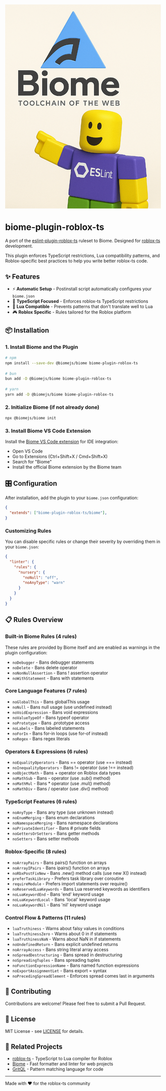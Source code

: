 ![cover](/cover.png)

# biome-plugin-roblox-ts

A port of the [eslint-plugin-roblox-ts](https://github.com/roblox-ts/eslint-plugin-roblox-ts) ruleset to Biome. Designed for [roblox-ts](https://roblox-ts.com/) development.

This plugin enforces TypeScript restrictions, Lua compatibility patterns, and Roblox-specific best practices to help you write better roblox-ts code.

## ✨ Features

- ⚡ **Automatic Setup** - Postinstall script automatically configures your `biome.json`
- 🎯 **TypeScript Focused** - Enforces roblox-ts TypeScript restrictions
- 🌙 **Lua Compatible** - Prevents patterns that don't translate well to Lua
- 🎮 **Roblox Specific** - Rules tailored for the Roblox platform

## 📦 Installation

### 1. Install Biome and the Plugin

```bash
# npm
npm install --save-dev @biomejs/biome biome-plugin-roblox-ts

# bun
bun add -D @biomejs/biome biome-plugin-roblox-ts

# yarn
yarn add -D @biomejs/biome biome-plugin-roblox-ts
```

### 2. Initialize Biome (if not already done)

```bash
npx @biomejs/biome init
```

### 3. Install Biome VS Code Extension

Install the [Biome VS Code extension](https://marketplace.visualstudio.com/items?itemName=biomejs.biome) for IDE integration:

- Open VS Code
- Go to Extensions (Ctrl+Shift+X / Cmd+Shift+X)
- Search for "Biome"
- Install the official Biome extension by the Biome team

## 🎛️ Configuration

After installation, add the plugin to your `biome.json` configuration:

```json
{
  "extends": ["biome-plugin-roblox-ts/biome"],
}
```

### Customizing Rules

You can disable specific rules or change their severity by overriding them in your `biome.json`:

```json
{
  "linter": {
    "rules": {
      "nursery": {
        "noNull": "off",
        "noAnyType": "warn"
      }
    }
  }
}
```

## 📋 Rules Overview

### Built-in Biome Rules (4 rules)
These rules are provided by Biome itself and are enabled as warnings in the plugin configuration:
- `noDebugger` - Bans debugger statements
- `noDelete` - Bans delete operator
- `noNonNullAssertion` - Bans ! assertion operator
- `noWithStatement` - Bans with statements

### Core Language Features (7 rules)
- `noGlobalThis` - Bans globalThis usage
- `noNull` - Bans null usage (use undefined instead)
- `noVoidExpression` - Bans void expressions
- `noValueTypeOf` - Bans typeof operator
- `noPrototype` - Bans .prototype access
- `noLabels` - Bans labeled statements
- `noForIn` - Bans for-in loops (use for-of instead)
- `noRegex` - Bans regex literals

### Operators & Expressions (6 rules)
- `noEqualityOperators` - Bans == operator (use === instead)
- `noInequalityOperators` - Bans != operator (use !== instead)
- `noObjectMath` - Bans + operator on Roblox data types
- `noMathSub` - Bans - operator (use .sub() method)
- `noMathMul` - Bans * operator (use .mul() method)
- `noMathDiv` - Bans / operator (use .div() method)

### TypeScript Features (6 rules)
- `noAnyType` - Bans any type (use unknown instead)
- `noEnumMerging` - Bans enum declarations
- `noNamespaceMerging` - Bans namespace declarations
- `noPrivateIdentifier` - Bans # private fields
- `noGettersOrSetters` - Bans getter methods
- `noSetters` - Bans setter methods

### Roblox-Specific (8 rules)
- `noArrayPairs` - Bans pairs() function on arrays
- `noArrayIPairs` - Bans ipairs() function on arrays
- `noRbxPostFixNew` - Bans .new() method calls (use new X() instead)
- `preferTaskLibrary` - Prefers task library over coroutine
- `requireModule` - Prefers import statements over require()
- `noReservedLuaKeywords` - Bans Lua reserved keywords as identifiers
- `noLuaKeywordEnd` - Bans 'end' keyword usage
- `noLuaKeywordLocal` - Bans 'local' keyword usage
- `noLuaKeywordNil` - Bans 'nil' keyword usage

### Control Flow & Patterns (11 rules)
- `luaTruthiness` - Warns about falsy values in conditions
- `luaTruthinessZero` - Warns about 0 in if statements
- `luaTruthinessNaN` - Warns about NaN in if statements
- `noUndefinedReturn` - Bans explicit undefined returns
- `noArrayAccess` - Bans string literal array access
- `noSpreadDestructuring` - Bans spread in destructuring
- `noSpreadingTuples` - Bans spreading tuples
- `noFunctionExpressionName` - Bans named function expressions
- `noExportAssignmentLet` - Bans export = syntax
- `noPrecedingSpreadElement` - Enforces spread comes last in arguments

## 🤝 Contributing

Contributions are welcome! Please feel free to submit a Pull Request.

## 📄 License

MIT License - see [LICENSE](LICENSE) for details.

## 🔗 Related Projects

- [roblox-ts](https://roblox-ts.com/) - TypeScript to Lua compiler for Roblox
- [Biome](https://biomejs.dev/) - Fast formatter and linter for web projects
- [GritQL](https://docs.grit.io/language/overview) - Pattern matching language for code

---

Made with ❤️ for the roblox-ts community